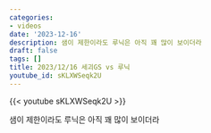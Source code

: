 ```yaml
---
categories:
- videos
date: '2023-12-16'
description: 샘이 제한이라도 루닉은 아직 꽤 많이 보이더라
draft: false
tags: []
title: 2023/12/16 세괴GS vs 루닉
youtube_id: sKLXWSeqk2U
---
```



{{< youtube sKLXWSeqk2U >}}

샘이 제한이라도 루닉은 아직 꽤 많이 보이더라